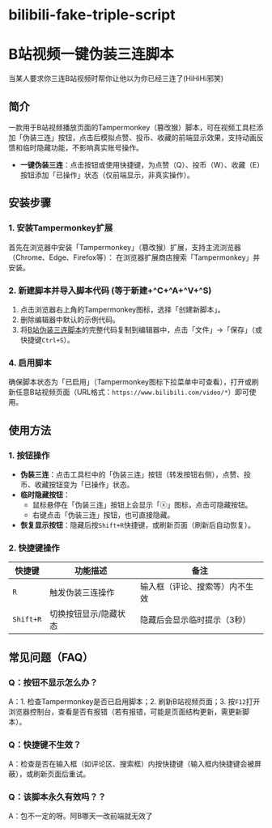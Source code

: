 # bilibili-fake-triple-script
# B站视频一键伪装三连脚本
当某人要求你三连B站视频时帮你让他以为你已经三连了(HiHiHi邪笑)

## 简介
一款用于B站视频播放页面的Tampermonkey（篡改猴）脚本，可在视频工具栏添加「伪装三连」按钮，点击后模拟点赞、投币、收藏的前端显示效果，支持动画反馈和临时隐藏功能，不影响真实账号操作。
- **一键伪装三连**：点击按钮或使用快捷键，为点赞（Q）、投币（W）、收藏（E）按钮添加「已操作」状态（仅前端显示，非真实操作）。


## 安装步骤
### 1. 安装Tampermonkey扩展
首先在浏览器中安装「Tampermonkey」（篡改猴）扩展，支持主流浏览器（Chrome、Edge、Firefox等）：
在浏览器扩展商店搜索「Tampermonkey」并安装。

### 2. 新建脚本并导入脚本代码 (等于新建+^C+^A+^V+^S)
1. 点击浏览器右上角的Tampermonkey图标，选择「创建新脚本」。
2. 删除编辑器中默认的示例代码。
3. 将[B站伪装三连脚本](bilibili_fake_triple.user.js)的完整代码复制到编辑器中，点击「文件」→「保存」（或快捷键`Ctrl+S`）。

### 4. 启用脚本
确保脚本状态为「已启用」（Tampermonkey图标下拉菜单中可查看），打开或刷新任意B站视频页面（URL格式：`https://www.bilibili.com/video/*`）即可使用。

## 使用方法
### 1. 按钮操作
- **伪装三连**：点击工具栏中的「伪装三连」按钮（转发按钮右侧），点赞、投币、收藏按钮变为「已操作」状态。
- **临时隐藏按钮**：
  - 鼠标悬停在「伪装三连」按钮上会显示「ⓧ」图标，点击可隐藏按钮。
  - 右键点击「伪装三连」按钮，也可直接隐藏。
- **恢复显示按钮**：隐藏后按`Shift+R`快捷键，或刷新页面（刷新后自动恢复）。

### 2. 快捷键操作
| 快捷键       | 功能描述                     | 备注                     |
|--------------|------------------------------|--------------------------|
| `R`          | 触发伪装三连操作             | 输入框（评论、搜索等）内不生效 |
| `Shift+R`    | 切换按钮显示/隐藏状态        | 隐藏后会显示临时提示（3秒） |


## 常见问题（FAQ）
### Q：按钮不显示怎么办？
A：1. 检查Tampermonkey是否已启用脚本；2. 刷新B站视频页面；3. 按`F12`打开浏览器控制台，查看是否有报错（若有报错，可能是页面结构更新，需更新脚本）。

### Q：快捷键不生效？
A：检查是否在输入框（如评论区、搜索框）内按快捷键（输入框内快捷键会被屏蔽），或刷新页面后重试。

### Q：该脚本永久有效吗？？
A：包不一定的呀。阿B哪天一改前端就无效了
